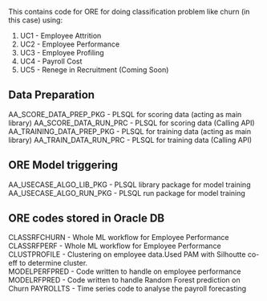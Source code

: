 This contains code for ORE for doing classification problem like churn (in this case) using:
1) UC1 - Employee Attrition
2) UC2 - Employee Performance
3) UC3 - Employee Profiling
4) UC4 - Payroll Cost
5) UC5 - Renege in Recruitment (Coming Soon)

Data Preparation
------------------
AA_SCORE_DATA_PREP_PKG - PLSQL for scoring data    (acting as main library)
AA_SCORE_DATA_RUN_PRC - PLSQL for scoring data (Calling API)            
AA_TRAINING_DATA_PREP_PKG - PLSQL for training data (acting as main library)
AA_TRAIN_DATA_RUN_PRC - PLSQL for training data    (Calling API)

ORE Model triggering
--------------------
AA_USECASE_ALGO_LIB_PKG    - PLSQL library package for model training
AA_USECASE_ALGO_RUN_PKG    - PLSQL run package for model training

ORE codes stored in Oracle DB
-----------------------------
CLASSRFCHURN - Whole ML workflow for Employee Performance
CLASSRFPERF - Whole ML workflow for Employee Performance   
CLUSTPROFILE - Clustering on employee data.Used PAM with Silhoutte co-eff to determine cluster.   
MODELPERFPRED - Code written to handle on employee performance
MODELRFPRED - Code written to handle Random Forest prediction on Churn
PAYROLLTS -  Time series code to analyse the payroll forecasting
